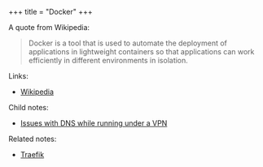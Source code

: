 +++
title = "Docker"
+++

A quote from Wikipedia:

> Docker is a tool that is used to automate the deployment of applications in lightweight containers so that applications can work efficiently in different environments in isolation.

Links:

- [Wikipedia](https://en.wikipedia.org/wiki/Docker_(software))

Child notes:

- [Issues with DNS while running under a VPN](@/notes/Docker/Issues_with_DNS_while_running_under_a_VPN.md)

Related notes:

- [Traefik](@/notes/Traefik/_index.md)
